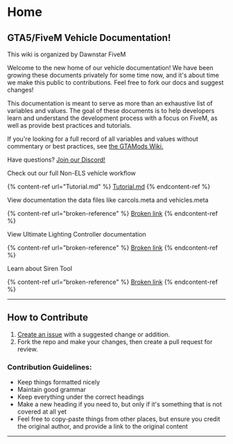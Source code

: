 # Home

## GTA5/FiveM Vehicle Documentation!

This wiki is organized by Dawnstar FiveM

Welcome to the new home of our vehicle documentation! We have been growing these documents privately for some time now, and it's about time we make this public to contributions. Feel free to fork our docs and suggest changes!

This documentation is meant to serve as more than an exhaustive list of variables and values. The goal of these documents is to help developers learn and understand the development process with a focus on FiveM, as well as provide best practices and tutorials.

If you're looking for a full record of all variables and values without commentary or best practices, see [the GTAMods Wiki.](https://gtamods.com/wiki/Main\_Page)

Have questions? [Join our Discord!](https://discord.gg/zH3k624aSv)



Check out our full Non-ELS vehicle workflow

{% content-ref url="Tutorial.md" %}
[Tutorial.md](Tutorial.md)
{% endcontent-ref %}

View documentation the data files like carcols.meta and vehicles.meta

{% content-ref url="broken-reference" %}
[Broken link](broken-reference)
{% endcontent-ref %}

View Ultimate Lighting Controller documentation

{% content-ref url="broken-reference" %}
[Broken link](broken-reference)
{% endcontent-ref %}

Learn about Siren Tool

{% content-ref url="broken-reference" %}
[Broken link](broken-reference)
{% endcontent-ref %}

***

## How to Contribute

1. [Create an issue](https://github.com/dwnstr/vehicle-docs/issues/new?labels=Suggestion\&template=suggestion.md\&title=%5BSuggestion%5D) with a suggested change or addition.
2. Fork the repo and make your changes, then create a pull request for review.

### Contribution Guidelines:

* Keep things formatted nicely
* Maintain good grammar
* Keep everything under the correct headings
* Make a new heading if you need to, but only if it's something that is not covered at all yet
* Feel free to copy-paste things from other places, but ensure you credit the original author, and provide a link to the original content

***
